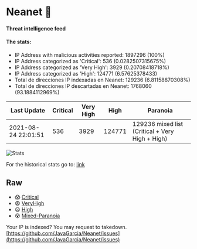 # Neanet :hocho:
#### Threat intelligence feed
#### The stats:

- IP Address with malicious activities reported: 1897296 (100%)
- IP Address categorized as 'Critical':  536 (0.0282507315675%)
- IP Address categorized as 'Very High':  3929 (0.20708418718%)
- IP Address categorized as 'High':  124771 (6.57625378433)
- Total de direcciones IP indexadas en Neanet:  129236 (6.81158870308%)
- Total de direcciones IP descartadas en Neanet:  1768060 (93.1884112969%)

| Last Update | Critical | Very High | High | Paranoia |
| --- | --- | --- | --- | --- |
| 2021-08-24 22:01:51 | 536 | 3929 | 124771 | 129236 mixed list (Critical + Very High + High)|

![Stats](https://docs.google.com/spreadsheets/d/e/2PACX-1vSnaNMIXVabIpDJjufMlzH7poXnshF3mgd8Is1g9ytUEzVsP5my4Trn8f-xkoLLQ38xpL3HtmUexLo6/pubchart?oid=501124687&format=image)

For the historical stats go to: [link](/stats.csv)
## Raw
- :scream: [Critical](https://raw.githubusercontent.com/JavaGarcia/Neanet/master/blacklists/neanet_critical.txt)
- :fearful: [VeryHigh](https://raw.githubusercontent.com/JavaGarcia/Neanet/master/blacklists/neanet_veryHigh.txtt)
- :frowning: [High](https://raw.githubusercontent.com/JavaGarcia/Neanet/master/blacklists/neanet_high.txt)
- :dizzy_face: [Mixed-Paranoia](https://raw.githubusercontent.com/JavaGarcia/Neanet/master/blacklists/neanet_all.txt)


Your IP is indexed? You may request to takedown. [https://github.com/JavaGarcia/Neanet/issues](https://github.com/JavaGarcia/Neanet/issues)





































































































































































































































































































































































































































































































































































































































































































































































































































































































































































































































































































































































































































































































































































































































































































































































































































































































































































































































































































































































































































































































































































































































































































































































































































































































































































































































































































































































































































































































































































































































































































































































































































































































































































































































































































































































































































































































































































































































































































































































































































































































































































































































































































































































































































































































































































































































































































































































































































































































































































































































































































































































































































































































































































































































































































































































































































































































































































































































































































































































































































































































































































































































































































































































































































































































































































































































































































































































































































































































































































































































































































































































































































































































































































































































































































































































































































































































































































































































































































































































































































































































































































































































































































































































































































































































